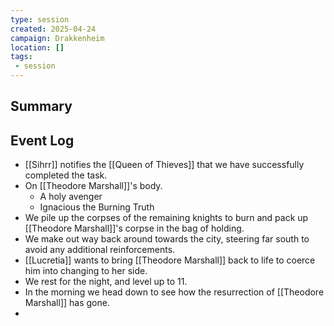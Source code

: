 ```yaml
---
type: session
created: 2025-04-24
campaign: Drakkenheim
location: []
tags:
 - session
---
```


## Summary

## Event Log

- [[Sihrr]] notifies the [[Queen of Thieves]] that we have successfully completed the task.
- On [[Theodore Marshall]]'s body.
	- A holy avenger
	- Ignacious the Burning Truth
- We pile up the corpses of the remaining knights to burn and pack up [[Theodore Marshall]]'s corpse in the bag of holding.
- We make out way back around towards the city, steering far south to avoid any additional reinforcements.
- [[Lucretia]] wants to bring [[Theodore Marshall]] back to life to coerce him into changing to her side.
- We rest for the night, and level up to 11.
- In the morning we head down to see how the resurrection of [[Theodore Marshall]] has gone.
- 


